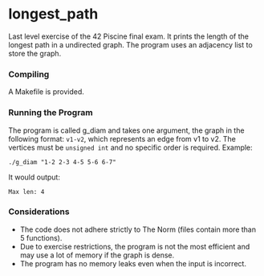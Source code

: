 # longest_path

Last level exercise of the 42 Piscine final exam. It prints the length of the longest path in a undirected graph.
The program uses an adjacency list to store the graph.

### Compiling
A Makefile is provided.

### Running the Program
The program is called g_diam and takes one argument, the graph in the following format: `v1-v2`, which represents an edge from v1 to v2. The vertices must be `unsigned int` and no specific order is required.
Example:
~~~
./g_diam "1-2 2-3 4-5 5-6 6-7"
~~~
It would output:
~~~
Max len: 4
~~~
### Considerations
- The code does not adhere strictly to The Norm (files contain more than 5 functions).
- Due to exercise restrictions, the program is not the most efficient and may use a lot of memory if the graph is dense.
- The program has no memory leaks even when the input is incorrect.
